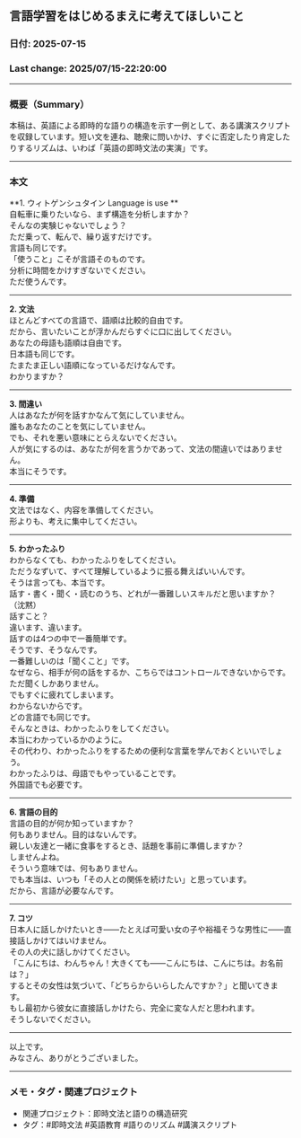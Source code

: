 ## 言語学習をはじめるまえに考えてほしいこと

### 日付: 2025-07-15

### Last change: 2025/07/15-22:20:00

---

### 概要（Summary）

本稿は、英語による即時的な語りの構造を示す一例として、ある講演スクリプトを収録しています。短い文を連ね、聴衆に問いかけ、すぐに否定したり肯定したりするリズムは、いわば「英語の即時文法の実演」です。

---

### 本文

**1. ウィトゲンシュタイン Language is use **  
自転車に乗りたいなら、まず構造を分析しますか？  
そんなの実験じゃないでしょう？  
ただ乗って、転んで、繰り返すだけです。  
言語も同じです。  
「使うこと」こそが言語そのものです。  
分析に時間をかけすぎないでください。  
ただ使うんです。

---

**2. 文法**  
ほとんどすべての言語で、語順は比較的自由です。  
だから、言いたいことが浮かんだらすぐに口に出してください。  
あなたの母語も語順は自由です。  
日本語も同じです。  
たまたま正しい語順になっているだけなんです。  
わかりますか？

---

**3. 間違い**  
人はあなたが何を話すかなんて気にしていません。  
誰もあなたのことを気にしていません。  
でも、それを悪い意味にとらえないでください。  
人が気にするのは、あなたが何を言うかであって、文法の間違いではありません。  
本当にそうです。

---

**4. 準備**  
文法ではなく、内容を準備してください。  
形よりも、考えに集中してください。

---

**5. わかったふり**  
わからなくても、わかったふりをしてください。  
ただうなずいて、すべて理解しているように振る舞えばいいんです。  
そうは言っても、本当です。  
話す・書く・聞く・読むのうち、どれが一番難しいスキルだと思いますか？  
（沈黙）  
話すこと？  
違います、違います。  
話すのは4つの中で一番簡単です。  
そうです、そうなんです。  
一番難しいのは「聞くこと」です。  
なぜなら、相手が何の話をするか、こちらではコントロールできないからです。  
ただ聞くしかありません。  
でもすぐに疲れてしまいます。  
わからないからです。  
どの言語でも同じです。  
そんなときは、わかったふりをしてください。  
本当にわかっているかのように。  
その代わり、わかったふりをするための便利な言葉を学んでおくといいでしょう。  
わかったふりは、母語でもやっていることです。  
外国語でも必要です。

---

**6. 言語の目的**  
言語の目的が何か知っていますか？  
何もありません。目的はないんです。  
親しい友達と一緒に食事をするとき、話題を事前に準備しますか？  
しませんよね。  
そういう意味では、何もありません。  
でも本当は、いつも「その人との関係を続けたい」と思っています。  
だから、言語が必要なんです。

---

**7. コツ**  
日本人に話しかけたいとき——たとえば可愛い女の子や裕福そうな男性に——直接話しかけてはいけません。  
その人の犬に話しかけてください。  
「こんにちは、わんちゃん！大きくても——こんにちは、こんにちは。お名前は？」  
するとその女性は気づいて、「どちらからいらしたんですか？」と聞いてきます。  
もし最初から彼女に直接話しかけたら、完全に変な人だと思われます。  
そうしないでください。

---

以上です。  
みなさん、ありがとうございました。

---

### メモ・タグ・関連プロジェクト

- 関連プロジェクト：即時文法と語りの構造研究
- タグ：#即時文法 #英語教育 #語りのリズム #講演スクリプト
